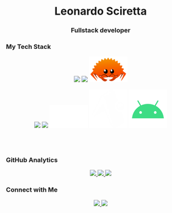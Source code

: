 <h1 align="center">Leonardo Sciretta</h1>
<h3 align="center">Fullstack developer</h3>

### &nbsp;My Tech Stack

<p align="center">
  <img src="https://raw.githubusercontent.com/sciretta/sciretta/9232a39be70d54bc073688201101f29abea26f18/public/javascript.svg" width="100">
  <img src="https://raw.githubusercontent.com/sciretta/sciretta/9232a39be70d54bc073688201101f29abea26f18/public/typescript.svg" width="100">
  <img src="https://raw.githubusercontent.com/sciretta/sciretta/0f6171889e15b46b35a369233bb2f0c720e007e8/public/rust_crab.svg" width="100">
   <br><br>
  <img src="https://raw.githubusercontent.com/sciretta/sciretta/9232a39be70d54bc073688201101f29abea26f18/public/React.svg" width="100">
  <img src="https://raw.githubusercontent.com/sciretta/sciretta/9232a39be70d54bc073688201101f29abea26f18/public/nodejs.svg" width="100">
  <img src="https://raw.githubusercontent.com/sciretta/sciretta/9232a39be70d54bc073688201101f29abea26f18/public/Nextjs.svg" width="100">
  <img src="https://raw.githubusercontent.com/sciretta/sciretta/9232a39be70d54bc073688201101f29abea26f18/public/expo.svg" width="100">
  <img src="https://raw.githubusercontent.com/sciretta/sciretta/0f6171889e15b46b35a369233bb2f0c720e007e8/public/android_studio.svg" width="100">
</p>
<br><br>

### &nbsp;GitHub Analytics

<p align="center">
  <a href="https://github.com/sciretta">
    <img width="480em" src="https://github-readme-stats-eight-theta.vercel.app/api/top-langs/?username=sciretta&theme=chartreuse-dark&layout=compact&hide=html,css" />
    <img width="480em" src="https://streak-stats.demolab.com?user=sciretta&theme=chartreuse-dark&hide_border=true)](https://git.io/streak-stats">
    <img width="480em" src="https://github-readme-stats.vercel.app/api?username=sciretta&show_icons=true&theme=chartreuse-dark" />
  </a>
</p>

### &nbsp;Connect with Me

<p align="center" >
  <a target="_blank" href="https://www.linkedin.com/in/leonardo-sciretta-a43939201">
    <img src="https://img.shields.io/badge/-Leonardo%20Sciretta-0077B5?style=flat-square&logo=Linkedin&logoColor=white"/>
  </a>
  <a target="_blank" href="https://leonardo28.vercel.app/">
    <img src="https://img.shields.io/badge/-Personal%20site-%23040309?color=gray&logo=Gmail"/>
  </a>
</p

